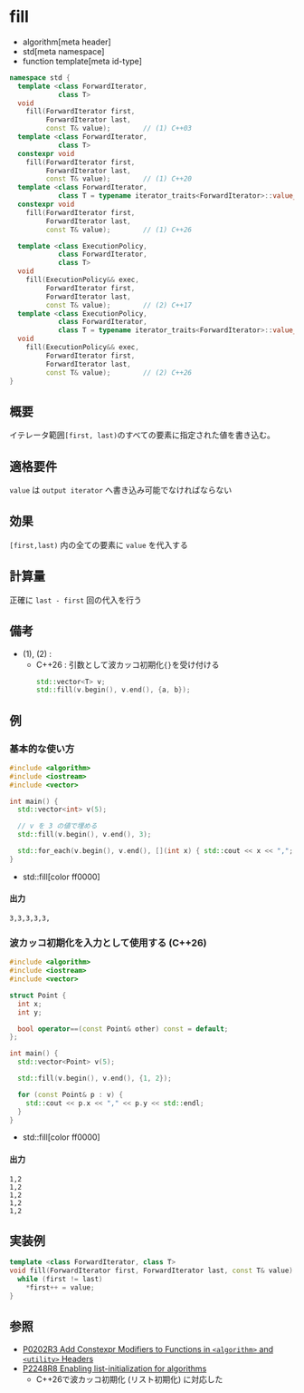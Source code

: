 # fill
* algorithm[meta header]
* std[meta namespace]
* function template[meta id-type]

```cpp
namespace std {
  template <class ForwardIterator,
            class T>
  void
    fill(ForwardIterator first,
         ForwardIterator last,
         const T& value);        // (1) C++03
  template <class ForwardIterator,
            class T>
  constexpr void
    fill(ForwardIterator first,
         ForwardIterator last,
         const T& value);        // (1) C++20
  template <class ForwardIterator,
            class T = typename iterator_traits<ForwardIterator>::value_type>
  constexpr void
    fill(ForwardIterator first,
         ForwardIterator last,
         const T& value);        // (1) C++26

  template <class ExecutionPolicy,
            class ForwardIterator,
            class T>
  void
    fill(ExecutionPolicy&& exec,
         ForwardIterator first,
         ForwardIterator last,
         const T& value);        // (2) C++17
  template <class ExecutionPolicy,
            class ForwardIterator,
            class T = typename iterator_traits<ForwardIterator>::value_type>
  void
    fill(ExecutionPolicy&& exec,
         ForwardIterator first,
         ForwardIterator last,
         const T& value);        // (2) C++26
}
```

## 概要
イテレータ範囲`[first, last)`のすべての要素に指定された値を書き込む。


## 適格要件
`value` は `output iterator` へ書き込み可能でなければならない


## 効果
`[first,last)` 内の全ての要素に `value` を代入する


## 計算量
正確に `last - first` 回の代入を行う


## 備考
- (1), (2) :
    - C++26 : 引数として波カッコ初期化`{}`を受け付ける
        ```cpp
        std::vector<T> v;
        std::fill(v.begin(), v.end(), {a, b});
        ```


## 例
### 基本的な使い方
```cpp example
#include <algorithm>
#include <iostream>
#include <vector>

int main() {
  std::vector<int> v(5);

  // v を 3 の値で埋める
  std::fill(v.begin(), v.end(), 3);

  std::for_each(v.begin(), v.end(), [](int x) { std::cout << x << ","; });
}
```
* std::fill[color ff0000]

#### 出力
```
3,3,3,3,3,
```

### 波カッコ初期化を入力として使用する (C++26)
```cpp example
#include <algorithm>
#include <iostream>
#include <vector>

struct Point {
  int x;
  int y;

  bool operator==(const Point& other) const = default;
};

int main() {
  std::vector<Point> v(5);

  std::fill(v.begin(), v.end(), {1, 2});

  for (const Point& p : v) {
    std::cout << p.x << "," << p.y << std::endl;
  }
}
```
* std::fill[color ff0000]

#### 出力
```
1,2
1,2
1,2
1,2
1,2
```


## 実装例
```cpp
template <class ForwardIterator, class T>
void fill(ForwardIterator first, ForwardIterator last, const T& value) {
  while (first != last)
    *first++ = value;
}
```


## 参照
- [P0202R3 Add Constexpr Modifiers to Functions in `<algorithm>` and `<utility>` Headers](http://www.open-std.org/jtc1/sc22/wg21/docs/papers/2017/p0202r3.html)
- [P2248R8 Enabling list-initialization for algorithms](https://open-std.org/jtc1/sc22/wg21/docs/papers/2024/p2248r8.html)
    - C++26で波カッコ初期化 (リスト初期化) に対応した

